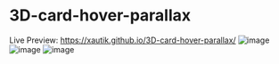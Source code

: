# 3D-card-hover-parallax
Live Preview: https://xautik.github.io/3D-card-hover-parallax/ 
![image](https://github.com/xautik/3D-card-hover-parallax/assets/106868727/6c5ca554-0908-4051-b90d-6c388b2a032d)
![image](https://github.com/xautik/3D-card-hover-parallax/assets/106868727/c3317024-ebac-4d24-b692-2c39944e9b36)
![image](https://github.com/xautik/3D-card-hover-parallax/assets/106868727/7c1bb54e-2751-43dd-ab3f-3cbc294e2807)



